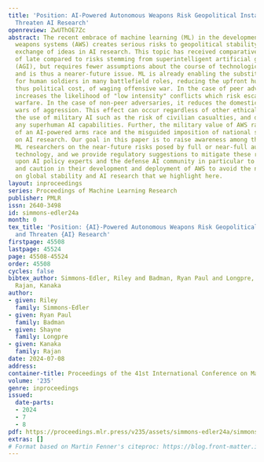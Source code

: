 ```yaml
---
title: 'Position: AI-Powered Autonomous Weapons Risk Geopolitical Instability and
  Threaten AI Research'
openreview: ZwUThOE7Zc
abstract: The recent embrace of machine learning (ML) in the development of autonomous
  weapons systems (AWS) creates serious risks to geopolitical stability and the free
  exchange of ideas in AI research. This topic has received comparatively little attention
  of late compared to risks stemming from superintelligent artificial general intelligence
  (AGI), but requires fewer assumptions about the course of technological development
  and is thus a nearer-future issue. ML is already enabling the substitution of AWS
  for human soldiers in many battlefield roles, reducing the upfront human cost, and
  thus political cost, of waging offensive war. In the case of peer adversaries, this
  increases the likelihood of "low intensity" conflicts which risk escalation to broader
  warfare. In the case of non-peer adversaries, it reduces the domestic blowback to
  wars of aggression. This effect can occur regardless of other ethical issues around
  the use of military AI such as the risk of civilian casualties, and does not require
  any superhuman AI capabilities. Further, the military value of AWS raises the specter
  of an AI-powered arms race and the misguided imposition of national security restrictions
  on AI research. Our goal in this paper is to raise awareness among the public and
  ML researchers on the near-future risks posed by full or near-full autonomy in military
  technology, and we provide regulatory suggestions to mitigate these risks. We call
  upon AI policy experts and the defense AI community in particular to embrace transparency
  and caution in their development and deployment of AWS to avoid the negative effects
  on global stability and AI research that we highlight here.
layout: inproceedings
series: Proceedings of Machine Learning Research
publisher: PMLR
issn: 2640-3498
id: simmons-edler24a
month: 0
tex_title: 'Position: {AI}-Powered Autonomous Weapons Risk Geopolitical Instability
  and Threaten {AI} Research'
firstpage: 45508
lastpage: 45524
page: 45508-45524
order: 45508
cycles: false
bibtex_author: Simmons-Edler, Riley and Badman, Ryan Paul and Longpre, Shayne and
  Rajan, Kanaka
author:
- given: Riley
  family: Simmons-Edler
- given: Ryan Paul
  family: Badman
- given: Shayne
  family: Longpre
- given: Kanaka
  family: Rajan
date: 2024-07-08
address:
container-title: Proceedings of the 41st International Conference on Machine Learning
volume: '235'
genre: inproceedings
issued:
  date-parts:
  - 2024
  - 7
  - 8
pdf: https://proceedings.mlr.press/v235/assets/simmons-edler24a/simmons-edler24a.pdf
extras: []
# Format based on Martin Fenner's citeproc: https://blog.front-matter.io/posts/citeproc-yaml-for-bibliographies/
---
```

